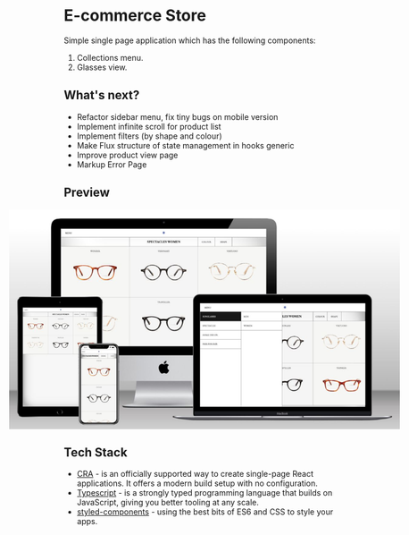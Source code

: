 # E-commerce Store

Simple single page application which has the following
components:

1. Collections menu.
2. Glasses view.

## What's next?

- Refactor sidebar menu, fix tiny bugs on mobile version
- Implement infinite scroll for product list
- Implement filters (by shape and colour)
- Make Flux structure of state management in hooks generic
- Improve product view page
- Markup Error Page

## Preview

<div style="display:flex; justify-content: center;">
    <img src="./preview.jpg" style="max-width: 700px;" />
</div>

## Tech Stack

- [CRA](https://create-react-app.dev/) - is an officially supported way to create single-page React applications. It offers a modern build setup with no configuration.
- [Typescript](https://www.typescriptlang.org/) - is a strongly typed programming language that builds on JavaScript, giving you better tooling at any scale.
- [styled-components](https://styled-components.com/) - using the best bits of ES6 and CSS to style your apps.
